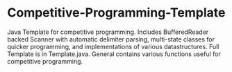 # Competitive-Programming-Template
Java Template for competitive programming. 
Includes BufferedReader backed Scanner with automatic delimiter parsing, multi-state classes for quicker programming, and implementations of various datastructures.
Full Template is in Template.java. General contains various functions useful for competitive programming.

